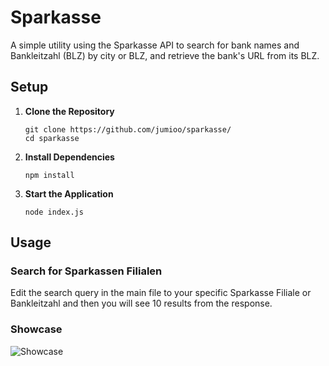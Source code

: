 # Sparkasse

A simple utility using the Sparkasse API to search for bank names and Bankleitzahl (BLZ) by city or BLZ, and retrieve the bank's URL from its BLZ. 

## Setup

1. **Clone the Repository**

   ```
   git clone https://github.com/jumioo/sparkasse/
   cd sparkasse
   ```

2. **Install Dependencies**

   ```
   npm install
   ```

3. **Start the Application**

   ```
   node index.js
   ```

## Usage

### Search for Sparkassen Filialen

Edit the search query in the main file to your specific Sparkasse Filiale or Bankleitzahl and then you will see 10 results from the response.

### Showcase

![Showcase](https://i.ibb.co/nMNfnGqR/Bildschirmaufnahme-2025-09-04-um-14-00-05.gif)
